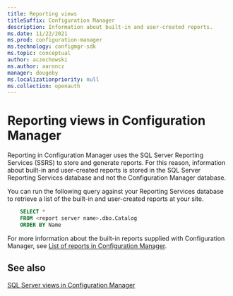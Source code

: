 ```yaml
---
title: Reporting views
titleSuffix: Configuration Manager
description: Information about built-in and user-created reports.
ms.date: 11/22/2021
ms.prod: configuration-manager
ms.technology: configmgr-sdk
ms.topic: conceptual
author: aczechowski
ms.author: aaroncz
manager: dougeby
ms.localizationpriority: null
ms.collection: openauth
---
```


# Reporting views in Configuration Manager

Reporting in Configuration Manager uses the SQL Server Reporting Services (SSRS) to store and generate reports. For this reason, information about built-in and user-created reports is stored in the SQL Server Reporting Services database and not the Configuration Manager database.

You can run the following query against your Reporting Services database to retrieve a list of the built-in and user-created reports at your site.

```sql
    SELECT *
    FROM <report server name>.dbo.Catalog
    ORDER BY Name
```

For more information about the built-in reports supplied with Configuration Manager, see [List of reports in Configuration Manager](../../../../core/servers/manage/list-of-reports.md).

## See also

[SQL Server views in Configuration Manager](sql-server-views-configuration-manager.md)  

